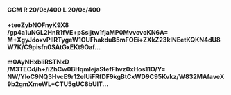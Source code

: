 #### GCM R 20/0c/400 L 20/0c/400
**+teeZybNOFnyK9X8**<br/>**/gp4a1uNGL2HnR1fVE+pSsijtw1fjaMP0MvvcvoKN6A=**<br/>**M+XgyJdoxvPIIRTygeW1OUFhakduB5mFOEi+ZXkZ23kINEetKQKN4dU8W7K/C9pisfn0SAtGxEKt9Oaf...**<br/><br/>
**m0AyNHxbIiRSTNxD**<br/>**/M3TECd/h+/iZhCw0BHqmIejaStefFhvz0xHos11O/Y=**<br/>**NW/YIoC9NQ3HvcE9r12eIUiFRfDF9kgBtCxWD9C95Kvkz/W832MAfaveX9b2gmXmeWL+CTU5gUC8bUlT...**